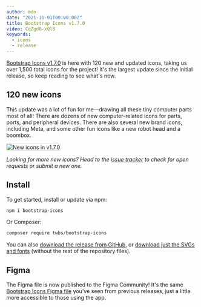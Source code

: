 ```yaml
---
author: mdo
date: "2021-11-01T00:00:00Z"
title: Bootstrap Icons v1.7.0
video: CqZgd6-xQl8
keywords:
  - icons
  - release
---
```


[Bootstrap Icons v1.7.0](https://icons.getbootstrap.com) is here with 120 new and updated icons, taking us over 1,500 total icons for the project! It's the largest update since the initial release, so keep reading to see what's new.

## 120 new icons

This update was a lot of fun for me—drawing all these tiny computer parts most of all! There are dozens of new computer-related icons for parts, ports, and peripheral devices. There are also several new brand icons, including Meta, and some other fun icons like a new robot head and a boombox.

<img src="/assets/img/2021/11/icons-v170.png" alt="New icons in v1.7.0" style="border: 1px solid rgba(0,0,0,.15);">

*Looking for more new icons? Head to the [issue tracker](https://github.com/twbs/icons/issues) to check for open requests or submit a new one.*

## Install

To get started, install or update via npm:

```sh
npm i bootstrap-icons
```

Or Composer:

```sh
composer require twbs/bootstrap-icons
```

You can also [download the release from GitHub](https://github.com/twbs/icons/releases/tag/v1.7.0), or [download just the SVGs and fonts](https://github.com/twbs/icons/releases/download/v1.7.0/bootstrap-icons-1.7.0.zip) (without the rest of the repository files).

## Figma

The Figma file is now published to the Figma Community! It's the same [Bootstrap Icons Figma file](https://www.figma.com/file/cKgRyErzl4pR1WN4NcB5lv/Bootstrap-Icons) you've seen from previous releases, just a little more accessible to those using the app.

